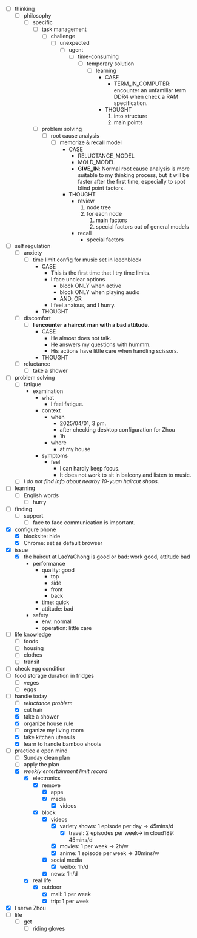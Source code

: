 - [ ] thinking
    - [ ] philosophy
        - [ ] specific
            - [ ] task management
                - [ ] challenge
                    - [ ] unexpected
                        - [ ] ugent
                            - [ ] time-consuming
                                - [ ] temporary solution
                                    - [ ] learning
                                        - CASE
                                            - TERM_IN_COMPUTER: encounter an unfamiliar term DDR4 when check a RAM specification.
                                        - THOUGHT
                                            1. into structure
                                            2. main points
            - [ ] problem solving
                - [ ] root cause analysis
                    - [ ] memorize & recall model
                        - CASE
                            - RELUCTANCE_MODEL
                            - MOLD_MODEL
                            - **GIVE_IN**: Normal root cause analysis is more suitable to my thinking process, but it will be faster after the first time, especially to spot blind point factors.
                        - THOUGHT
                            - review
                                1. node tree
                                2. for each node
                                    1. main factors
                                    2. special factors out of general models
                            - recall
                                - special factors
- [ ] self regulation
    - [ ] anxiety
        - [ ] time limit config for music set in leechblock
            - CASE
                - This is the first time that I try time limits.
                - I face unclear options
                    - block ONLY when active
                    - block ONLY when playing audio
                    - AND, OR
                - I feel anxious, and I hurry.
            - THOUGHT
    - [ ] discomfort
        - [ ] **I encounter a haircut man with a bad attitude.**
            - CASE
                - He almost does not talk.
                - He answers my questions with hummm.
                - His actions have little care when handling scissors.
            - THOUGHT
    - [ ] reluctance
        - [ ] take a shower
- [ ] problem solving
    - [ ] fatigue
        - examination
            - what
                - I feel fatigue.
            - context
                - when
                    - 2025/04/01, 3 pm.
                    - after checking desktop configuration for Zhou
                    - 1h
                - where
                    - at my house
            - symptoms
                - feel
                    - I can hardly keep focus.
                    - It does not work to sit in balcony and listen to music.
    - [ ] *I do not find info about nearby 10-yuan haircut shops.*
- [ ] learning
    - [ ] English words
        - [ ] hurry
- [ ] finding
    - [ ] support
        - [ ] face to face communication is important.
- [x] configure phone
    - [x] blocksite: hide
    - [x] Chrome: set as default browser
- [x] issue
    - [x] the haircut at LaoYaChong is good or bad: work good, attitude bad
        - performance
            - quality: good
                - top
                - side
                - front
                - back
            - time: quick
            - attitude: bad
        - safety
            - env: normal
            - operation: little care
- [ ] life knowledge
    - [ ] foods
    - [ ] housing
    - [ ] clothes
    - [ ] transit
- [ ] check egg condition
- [ ] food storage duration in fridges
    - [ ] veges
    - [ ] eggs
- [ ] handle today
    - [ ] *reluctance problem*
    - [x] cut hair
    - [x] take a shower
    - [x] organize house rule
    - [ ] organize my living room
    - [x] take kitchen utensils
    - [x] learn to handle bamboo shoots
- [ ] practice a open mind  
    - [ ] Sunday clean plan
    - [ ] apply the plan
    - [x] *weekly entertainment limit record*
        - [x] electronics
            - [x] remove
                - [x] apps
                - [x] media
                    - [x] videos
            - [x] block
                - [x] videos
                    - [x] variety shows: 1 episode per day -> 45mins/d
                        - [x] travel: 2 episodes per week-> in cloud189: 45mins/d
                    - [x] movies: 1 per week -> 2h/w
                    - [x] anime: 1 episode per week -> 30mins/w
                - [x] social media
                    - [x] weibo: 1h/d
                - [x] news: 1h/d
        - [x] real life
            - [x] outdoor
                - [x] mall: 1 per week
                - [x] trip: 1 per week
- [x] I serve Zhou
- [ ] life
    - [ ] get
        - [ ] riding gloves